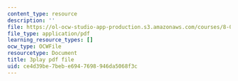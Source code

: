```yaml
---
content_type: resource
description: ''
file: https://ol-ocw-studio-app-production.s3.amazonaws.com/courses/8-01sc-classical-mechanics-fall-2016/ce4d39be7bebe6947698946da5068f3c_pb5hUGBjS3A.pdf
file_type: application/pdf
learning_resource_types: []
ocw_type: OCWFile
resourcetype: Document
title: 3play pdf file
uid: ce4d39be-7beb-e694-7698-946da5068f3c
---
```

